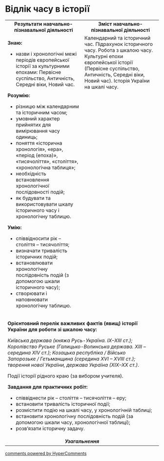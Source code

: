 <div id="hypercomments_widget" class="js-hypercomments-widget invisible"></div>

# Відлік часу в історії

<table>
  <tr>
    <td width="50%" align="center"><b>Результати навчально-пізнавальної діяльності</b></td>  
    <td width="50%" align="center"><b>Зміст навчально-пізнавальної діяльності</b></td>
  </tr>
  <tr>
    <td width="50%" style="vertical-align:top !important;">
<p><strong>Знаю:</strong></p>
<ul>
<li>назви і хронологічні межі періодів європейської історії за культурними епохами: Первісне суспільство, Античність, Середні віки, Новий час.</li>
</ul>
<p><strong>Розумію:</strong></p>
<ul>
<li>різницю між календарним та історичним часом;</li>
<li>умовний характер прийнятих для вимірювання часу одиниць;</li>
<li>поняття &laquo;історична хронологія&raquo;, &laquo;ера&raquo;, &laquo;період (епоха)&raquo;, &laquo;тисячоліття&raquo;, &laquo;століття&raquo;, &laquo;хронологічна таблиця&raquo;;</li>
<li>необхідність встановлення хронологічної послідовності подій;</li>
<li>як будувати та використовувати шкалу історичного часу і хронологічну таблицю.</li>
</ul>
<p><strong>У</strong><strong>мію:</strong></p>
<ul>
<li>спів&shy;відносити рік &ndash; століття &ndash; тисячоліття;</li>
<li>визначати тривалість історичних подій;</li>
<li>встановлювати хронологічну послідовність подій (з допомогою шкали історичного часу);</li>
<li>створювати і наповнювати хронологічну таблицю.</li>
</ul>
</td>
    <td width="50%" style="vertical-align:top !important;">
Календарний та історичний час. Підрахунок історичного часу. Робота з шкалою часу. Культурні епохи європейської історії (Первісне суспільство, Античність, Середні віки, Новий час). Історія України на шкалі часу. 
</td>
  </tr>
<tr>
<td colspan="2">
<p><strong>Орієнтовний перелік важливих фактів (явищ) історії України для роботи зі шкалою часу:</strong></p>
<p><em>Київська держава (княжа Русь-Україна. ІХ&ndash;ХІІІ ст.); Королівство Руське (Галицько-Волинська держава. ХІІІ &ndash; середина ХІ</em><em>V</em><em> ст.); Козацька республіка&nbsp;/ Військо Запорозьке&nbsp;/&nbsp;Гетьманщина (середина Х</em><em>V</em><em>І &ndash; Х</em><em>V</em><em>ІІІ&nbsp;ст.); творення нової України, держава Україна (ХІХ&ndash;ХХ ст.)</em>.</p>
<p>Події історії рідного краю (за вибором учителя).</p>
<p><strong>Завдання для практичних робіт:</strong></p>
<ul>
<li>співвіднести рік &ndash; століття &ndash; тисячоліття &ndash; еру;</li>
<li>встановити тривалість історичної події;</li>
<li>розмістити подію на шкалі часу, у хронологічній таблиці;</li>
<li>встановити хронологічну послідовність подій (за допомогою шкали часу, хронологічної таблиці);</li>
<li>розв&rsquo;язати історичну задачу.</li>
</ul>
</td>
</tr>
  </tr>
<tr>
<td colspan="2" align="center"><b><i>Узагальнення</i></b></td>
</tr>
</table>

<div class="js-hypercomments-container">
<a href="http://hypercomments.com" class="hc-link" title="comments widget">comments powered by HyperComments</a>
</div>